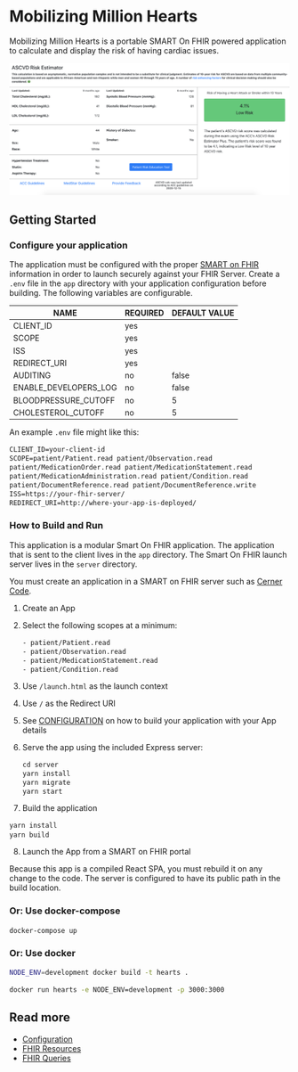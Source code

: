 # Mobilizing Million Hearts

Mobilizing Million Hearts is a portable SMART On FHIR powered application to calculate and display the risk of having cardiac issues.

![ASCVD Risk Estimator](resources/estimator.png)

## Getting Started

### Configure your application

The application must be configured with the proper [SMART on
FHIR](http://www.hl7.org/fhir/smart-app-launch/#ehr-launch-sequence) information
in order to launch securely against your FHIR Server. Create a `.env` file in
the `app` directory with your application configuration before building. The
following variables are configurable.

| NAME                  | REQUIRED | DEFAULT VALUE |
| --------------------- | -------- | ------------- |
| CLIENT_ID             | yes      |               |
| SCOPE                 | yes      |               |
| ISS                   | yes      |               |
| REDIRECT_URI          | yes      |               |
| AUDITING              | no       | false         |
| ENABLE_DEVELOPERS_LOG | no       | false         |
| BLOODPRESSURE_CUTOFF  | no       | 5             |
| CHOLESTEROL_CUTOFF    | no       | 5             |

An example `.env` file might like this:

```
CLIENT_ID=your-client-id
SCOPE=patient/Patient.read patient/Observation.read patient/MedicationOrder.read patient/MedicationStatement.read patient/MedicationAdministration.read patient/Condition.read patient/DocumentReference.read patient/DocumentReference.write
ISS=https://your-fhir-server/
REDIRECT_URI=http://where-your-app-is-deployed/
```

### How to Build and Run

This application is a modular Smart On FHIR application. The application that is
sent to the client lives in the `app` directory. The Smart On FHIR launch server
lives in the `server` directory.

You must create an application in a SMART on FHIR server such as [Cerner
Code](https://code.cerner.com/developer/smart-on-fhir/).

1. Create an App
2. Select the following scopes at a minimum:

   ```
   - patient/Patient.read
   - patient/Observation.read
   - patient/MedicationStatement.read
   - patient/Condition.read
   ```

3. Use `/launch.html` as the launch context
4. Use `/` as the Redirect URI
5. See [CONFIGURATION](docs/CONFIGURATION.md) on how to build your application with your App details
6. Serve the app using the included Express server:

   ```
   cd server
   yarn install
   yarn migrate
   yarn start
   ```

7. Build the application

```sh
yarn install
yarn build
```

8. Launch the App from a SMART on FHIR portal

Because this app is a compiled React SPA, you must rebuild it on
any change to the code. The server is configured to have its public path
in the build location.

### Or: Use docker-compose

```
docker-compose up
```

### Or: Use docker

```sh
NODE_ENV=development docker build -t hearts .
```

```sh
docker run hearts -e NODE_ENV=development -p 3000:3000
```

## Read more

- [Configuration](./docs/CONFIGURATION.md)
- [FHIR Resources](./docs/RESOURCES.md)
- [FHIR Queries](./docs/QUERIES.md)
